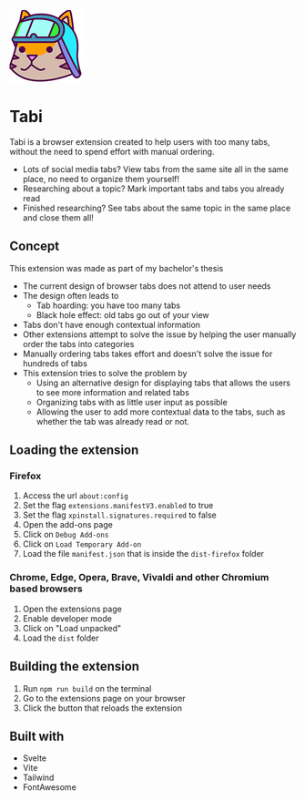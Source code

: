 ![Tabi logo](./public/icons/icon_128.png)
# Tabi

Tabi is a browser extension created to help users with too many tabs, without the need to spend effort with manual ordering.

- Lots of social media tabs? View tabs from the same site all in the same place, no need to organize them yourself!
- Researching about a topic? Mark important tabs and tabs you already read
- Finished researching? See tabs about the same topic in the same place and close them all!

## Concept

This extension was made as part of my bachelor's thesis

- The current design of browser tabs does not attend to user needs
- The design often leads to
  - Tab hoarding: you have too many tabs
  - Black hole effect: old tabs go out of your view
- Tabs don't have enough contextual information
- Other extensions attempt to solve the issue by helping the user manually order the tabs into categories
- Manually ordering tabs takes effort and doesn't solve the issue for hundreds of tabs
- This extension tries to solve the problem by
  - Using an alternative design for displaying tabs that allows the users to see more information and related tabs
  - Organizing tabs with as little user input as possible
  - Allowing the user to add more contextual data to the tabs, such as whether the tab was already read or not.

## Loading the extension

### Firefox

1) Access the url `about:config`
2) Set the flag `extensions.manifestV3.enabled` to true
3) Set the flag `xpinstall.signatures.required` to false
4) Open the add-ons page
5) Click on `Debug Add-ons`
6) Click on `Load Temporary Add-on`
7) Load the file `manifest.json` that is inside the `dist-firefox` folder

### Chrome, Edge, Opera, Brave, Vivaldi and other Chromium based browsers


1) Open the extensions page
2) Enable developer mode
3) Click on "Load unpacked"
4) Load the `dist` folder

## Building the extension

1) Run `npm run build` on the terminal
2) Go to the extensions page on your browser
3) Click the button that reloads the extension

## Built with

- Svelte
- Vite
- Tailwind
- FontAwesome